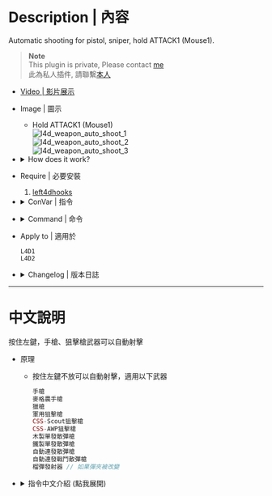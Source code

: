 # Description | 內容
Automatic shooting for pistol, sniper, hold ATTACK1 (Mouse1).

> __Note__ <br/>
This plugin is private, Please contact [me](https://github.com/fbef0102/Game-Private_Plugin#私人插件列表-private-plugins-list)<br/>
此為私人插件, 請聯繫[本人](https://github.com/fbef0102/Game-Private_Plugin#私人插件列表-private-plugins-list)

* [Video | 影片展示](https://youtu.be/GSBYrMNC08o)

* Image | 圖示
    * Hold ATTACK1 (Mouse1)
    <br/>![l4d_weapon_auto_shoot_1](image/l4d_weapon_auto_shoot_1.gif)
    <br/>![l4d_weapon_auto_shoot_2](image/l4d_weapon_auto_shoot_2.gif)
    <br/>![l4d_weapon_auto_shoot_3](image/l4d_weapon_auto_shoot_3.gif)

* <details><summary>How does it work?</summary>

    * Hold ATTACK1 (Mouse1). Apply the following weapons
        ```php
        pistol
        magnum pistol
        hunting rifle
        military sniper 
        css scout
        css awp
        pump shotgun 
        shotgun chrome
        autoshotgun
        shotgun spas
        grenade launcher // if change clip
        ```
</details>

* Require | 必要安裝
    1. [left4dhooks](https://forums.alliedmods.net/showthread.php?t=321696)

* <details><summary>ConVar | 指令</summary>

    * cfg/sourcemod/l4d_weapon_auto_shoot.cfg
        ```php
        // 0=Plugin off, 1=Plugin on.
        l4d_weapon_auto_shoot_enable "1"

        // (L4D2) [ALLOWED WEAPONS] separate by ',' (no spaces).
        // 1=Single Pistol, 2=Dual Pistol, 3=Hunt Rif, 4=Magnum, 5=Mil Sniper, 6=Pump Shot, 7=Chrome Shot, 8=Autoshot, 9=SPAS, 10=Scout, 11=AWP, 12=GL
        // GL = Grenade Launcher
        l4d_weapon_auto_shoot_weapons "1,2,3,4,5,6,7,8,9"

        // (L4D1) [ALLOWED WEAPONS] separate by ',' (no spaces).\n1=Pistol, 2=Dual Pistol, 3=Hunt Rif, 4=Pump Shot, 5=Autoshot
        l4d_weapon_auto_shoot_weapons "1,2,3,4,5"
        ```
</details>

* <details><summary>Command | 命令</summary>
    
    None
</details>

* Apply to | 適用於
    ```
    L4D1
    L4D2
    ```

* <details><summary>Changelog | 版本日誌</summary>

    * v1.1h (2024-3-11)
        * Update Cvars

    * v1.0h (2024-2-16)
        * Remake code, convert code to latest syntax
        * Fix warnings when compiling on SourceMod 1.11.
        * Optimize code and improve performance
        * Require left4dhooks
        * Fixed errors in l4d1

    * v1.1
        * [By Timocop](https://forums.alliedmods.net/showthread.php?t=212787)
</details>

- - - -
# 中文說明
按住左鍵，手槍、狙擊槍武器可以自動射擊

* 原理
    * 按住左鍵不放可以自動射擊，適用以下武器
        ```php
        手槍
        麥格農手槍
        獵槍
        軍用狙擊槍
        CSS-Scout狙擊槍 
        CSS-AWP狙擊槍
        木製單發散彈槍
        鐵製單發散彈槍
        自動連發散彈槍 
        自動連發戰鬥散彈槍
        榴彈發射器 // 如果彈夾被改變
        ```

* <details><summary>指令中文介紹 (點我展開)</summary>

    * cfg/sourcemod/l4d_weapon_auto_shoot.cfg
        ```php
        // 0=關閉插件, 1=啟動插件
        l4d_weapon_auto_shoot_enable "1"

        // (L4D2) [自動開火的武器] ';' 符號區隔 (無空白)
        // 1=手槍, 2=雙手槍, 3=獵槍, 4=沙漠之鷹, 5=軍用狙擊槍, 6=木製單發散彈槍, 7=鐵製單發散彈槍, 8=自動連發散彈槍, 9=自動連發戰鬥散彈槍, 10=Scout, 11=AWP, 12=榴彈發射器
        l4d_weapon_auto_shoot_weapons "1,2,3,4,5,6,7,8,9"

        // (L4D1) [自動開火的武器] ';' 符號區隔 (無空白)
        // 1=手槍, 2=雙手槍, 3=獵槍, 4=木製單發散彈槍, 5=自動連發散彈槍
        l4d_weapon_auto_shoot_weapons "1,2,3,4,5"
        ```
</details>
